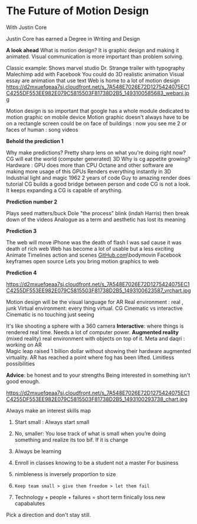 # The Future of Motion Design
With Justin Core 

Justin Core has earned a Degree in Writing and Design 

  **A look ahead**
  What is motion design? 
    It is graphic design and making it animated. Visual communication is more important than problem solving.
    
  Classic example: Shows marvel studio Dr. Strange trailer 
  with typography Malechimp add with Facebook 
  You could do 3D realistic animation 
  Visual essay are animation that use text
  Web is home to a lot of motion design 
https://d2mxuefqeaa7sj.cloudfront.net/s_7A548E7026E72D1275424075EC1C4255DF553EE982E079C5815503F81738D2B5_1493100585683_webani.jpg

  
  Motion design is so important that google has a whole module dedicated to motion graphic on mobile device 
  Motion graphic doesn't always have to be on a rectangle screen could be on face of buildings : now you see me 2
  or faces of human : song videos

**Behold the prediction 1** 

  Why make predictions? Pretty sharp lens on what you're doing right now? 
  CG will eat the world (computer generated) 3D 
  Why is cg appetite growing? 
  Hardware :  GPU does more than CPU 
  Octane and other software are making more usage of this GPUs 
  Renders everything instantly in 3D 
  Industrial light and magic 1962 2 years of code
  Guy to amazing render does tutorial 
  CG builds a good bridge between person and code 
  CG is not a look. It keeps expanding a
  CG is capable of anything. 

**Prediction number 2** 

  Plays seed  matters/buck 
  Dole "the process" blink (indah Harris) then break down of the videos
  Analogue as a term and aesthetic has lost its meaning

**Prediction 3** 

  The web will move 
  iPhone was the death of flash 
  I was sad cause it was death of rich web 
  Web has become a lot of usable but a less exciting 
  Animate 
  Timelines action and scenes 
  [GitHub.com](http://github.com/)\bodymovin 
  Facebook keyframes open source 
  Lets you bring motion graphics to web 

**Prediction 4** 

https://d2mxuefqeaa7sj.cloudfront.net/s_7A548E7026E72D1275424075EC1C4255DF553EE982E079C5815503F81738D2B5_1493100623587_vrchart.jpg

  Motion design will be the visual language for AR 
  Real environment : real , junk 
  Virtual environment: every thing virtual. CG 
  Cinematic vs interactive 
  Cinematic is no touching just seeing 

It's like shooting a sphere with a 360 camera 
**Interactive**: where things is rendered real time. Needs a lot of computer power. 
**Augmented reality**  (mixed reality)  real environment with objects on top of it. 
Meta and daqri : working on AR  
Magic leap raised 1 billion dollar without showing their hardware augmented virtuality. 
AR has reached a point where fog has been lifted. Limitless possibilities 

**Advice**: be honest and to your strengths
   Being interested in something isn't good enough. 

https://d2mxuefqeaa7sj.cloudfront.net/s_7A548E7026E72D1275424075EC1C4255DF553EE982E079C5815503F81738D2B5_1493100293738_chart.jpg


Always make an interest skills map 


  1. Start small : Always start small
  2. No, smaller: You lose track of what is small when you’re doing something and realize its too bif. If it is change
  3. Always be learning 
  4. Enroll in classes knowing to be a student not a master 
  For business 
  
1. nimbleness is inversely proportion to size 
2.     Keep team small > give them freedom > let them fail 
3. Technology + people + failures = short term finically loss new capabalutes


Pick a direction and don't stay still. 

